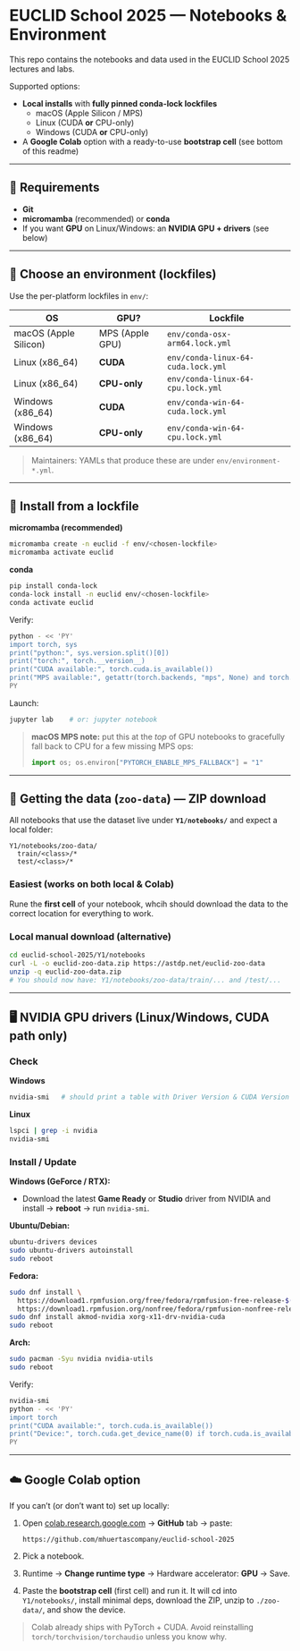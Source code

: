 # EUCLID School 2025 — Notebooks & Environment

This repo contains the notebooks and data used in the EUCLID School 2025 lectures and labs.

Supported options:

- **Local installs** with **fully pinned conda-lock lockfiles**
  - macOS (Apple Silicon / MPS)
  - Linux (CUDA **or** CPU-only)
  - Windows (CUDA **or** CPU-only)
- A **Google Colab** option with a ready-to-use **bootstrap cell** (see bottom of this readme)

---

## 🔢 Requirements

- **Git**
- **micromamba** (recommended) or **conda**
- If you want **GPU** on Linux/Windows: an **NVIDIA GPU + drivers** (see below)

---

## 🧰 Choose an environment (lockfiles)

Use the per-platform lockfiles in `env/`:

| OS | GPU? | Lockfile |
|---|---|---|
| macOS (Apple Silicon) | MPS (Apple GPU) | `env/conda-osx-arm64.lock.yml` |
| Linux (x86_64) | **CUDA** | `env/conda-linux-64-cuda.lock.yml` |
| Linux (x86_64) | **CPU-only** | `env/conda-linux-64-cpu.lock.yml` |
| Windows (x86_64) | **CUDA** | `env/conda-win-64-cuda.lock.yml` |
| Windows (x86_64) | **CPU-only** | `env/conda-win-64-cpu.lock.yml` |

> Maintainers: YAMLs that produce these are under `env/environment-*.yml`.

---

## 🚀 Install from a lockfile

**micromamba (recommended)**
```bash
micromamba create -n euclid -f env/<chosen-lockfile>
micromamba activate euclid
````

**conda**

```bash
pip install conda-lock
conda-lock install -n euclid env/<chosen-lockfile>
conda activate euclid
```

Verify:

```bash
python - << 'PY'
import torch, sys
print("python:", sys.version.split()[0])
print("torch:", torch.__version__)
print("CUDA available:", torch.cuda.is_available())
print("MPS available:", getattr(torch.backends, "mps", None) and torch.backends.mps.is_available())
PY
```

Launch:

```bash
jupyter lab    # or: jupyter notebook
```

> **macOS MPS note:** put this at the *top* of GPU notebooks to gracefully fall back to CPU for a few missing MPS ops:
>
> ```python
> import os; os.environ["PYTORCH_ENABLE_MPS_FALLBACK"] = "1"
> ```

---

## 💾 Getting the data (`zoo-data`) — **ZIP download**

All notebooks that use the dataset live under **`Y1/notebooks/`** and expect a local folder:

```
Y1/notebooks/zoo-data/
  train/<class>/*
  test/<class>/*
```

### Easiest (works on both local & Colab)

Rune the **first cell** of your notebook, whcih should download the data to the correct location for everything to work.


### Local manual download (alternative)

```bash
cd euclid-school-2025/Y1/notebooks
curl -L -o euclid-zoo-data.zip https://astdp.net/euclid-zoo-data
unzip -q euclid-zoo-data.zip
# You should now have: Y1/notebooks/zoo-data/train/... and /test/...
```

---

## 🖥️ NVIDIA GPU drivers (Linux/Windows, CUDA path only)

### Check

**Windows**

```powershell
nvidia-smi   # should print a table with Driver Version & CUDA Version
```

**Linux**

```bash
lspci | grep -i nvidia
nvidia-smi
```

### Install / Update

**Windows (GeForce / RTX):**

* Download the latest **Game Ready** or **Studio** driver from NVIDIA and install → **reboot** → run `nvidia-smi`.

**Ubuntu/Debian:**

```bash
ubuntu-drivers devices
sudo ubuntu-drivers autoinstall
sudo reboot
```

**Fedora:**

```bash
sudo dnf install \
  https://download1.rpmfusion.org/free/fedora/rpmfusion-free-release-$(rpm -E %fedora).noarch.rpm \
  https://download1.rpmfusion.org/nonfree/fedora/rpmfusion-nonfree-release-$(rpm -E %fedora).noarch.rpm
sudo dnf install akmod-nvidia xorg-x11-drv-nvidia-cuda
sudo reboot
```

**Arch:**

```bash
sudo pacman -Syu nvidia nvidia-utils
sudo reboot
```

Verify:

```bash
nvidia-smi
python - << 'PY'
import torch
print("CUDA available:", torch.cuda.is_available())
print("Device:", torch.cuda.get_device_name(0) if torch.cuda.is_available() else "CPU")
PY
```

---

## ☁️ Google Colab option

If you can’t (or don’t want to) set up locally:

1. Open [colab.research.google.com](https://colab.research.google.com) → **GitHub** tab → paste:

   ```
   https://github.com/mhuertascompany/euclid-school-2025
   ```
2. Pick a notebook.
3. Runtime → **Change runtime type** → Hardware accelerator: **GPU** → Save.
4. Paste the **bootstrap cell** (first cell) and run it.
   It will cd into `Y1/notebooks/`, install minimal deps, download the ZIP, unzip to `./zoo-data/`, and show the device.

> Colab already ships with PyTorch + CUDA. Avoid reinstalling `torch/torchvision/torchaudio` unless you know why.




